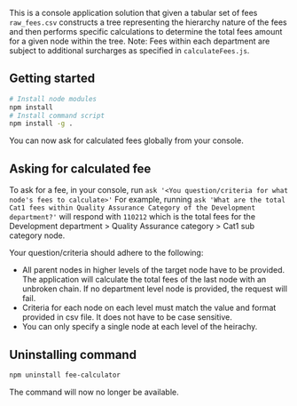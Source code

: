 This is a console application solution that given a tabular set of fees `raw_fees.csv` constructs a tree representing the hierarchy nature of the fees and then performs specific calculations to determine the total fees amount for a given node within the tree. 
Note: Fees within each department are subject to additional surcharges as specified in `calculateFees.js`.

## Getting started

```bash
# Install node modules
npm install
# Install command script
npm install -g .
```

You can now ask for calculated fees globally from your console.

## Asking for calculated fee

To ask for a fee, in your console, run `ask '<You question/criteria for what node's fees to calculate>'`
For example, running `ask 'What are the total Cat1 fees within Quality Assurance Category of the Development department?'` will respond with `110212` which is the total fees for the Development department > Quality Assurance category > Cat1 sub category node.

Your question/criteria should adhere to the following:

- All parent nodes in higher levels of the target node have to be provided. The application will calculate the total fees of the last node with an unbroken chain. If no department level node is provided, the request will fail.
- Criteria for each node on each level must match the value and format provided in csv file. It does not have to be case sensitive.
- You can only specify a single node at each level of the heirachy.

## Uninstalling command

```bash
npm uninstall fee-calculator
```

The command will now no longer be available.
